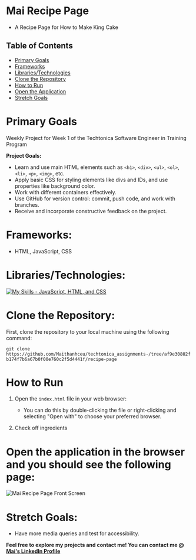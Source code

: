 # Mai Recipe Page 

- A Recipe Page for How to Make King Cake 

## Table of Contents
- [Primary Goals](#primary-goals)
- [Frameworks](#frameworks)
- [Libraries/Technologies](#librariestechnologies)
- [Clone the Repository](#clone-the-repository)
- [How to Run](#how-to-run)
- [Open the Application](#open-the-application)
- [Stretch Goals](#stretch-goals)

# Primary Goals
Weekly Project for Week 1 of the Techtonica Software Engineer in Training Program

**Project Goals:**
- Learn and use main HTML elements such as `<h1>`, `<div>`, `<ul>`, `<ol>`, `<li>`, `<p>`, `<img>`, etc.
- Apply basic CSS for styling elements like divs and IDs, and use properties like background color.
- Work with different containers effectively.
- Use GitHub for version control: commit, push code, and work with branches.
- Receive and incorporate constructive feedback on the project.

# Frameworks: 
- HTML, JavaScript, CSS

# Libraries/Technologies: 
[![My Skills - JavaScript, HTML, and CSS](https://skillicons.dev/icons?i=js,html,css)](https://skillicons.dev)

# Clone the Repository: 
First, clone the repository to your local machine using the following command: 

`git clone https://github.com/Maithanhceu/techtonica_assignments-/tree/af9e30802fb174f7b6a67b0f00e760c2f5d4441f/recipe-page`

# How to Run
1. Open the `index.html` file in your web browser:
   - You can do this by double-clicking the file or right-clicking and selecting "Open with" to choose your preferred browser.

2. Check off ingredients 

# Open the application in the browser and you should see the following  page: 
![Mai Recipe Page Front Screen](https://i.giphy.com/media/v1.Y2lkPTc5MGI3NjExODNyd2s4dXo5d2xndmlhcm5zdWdqenM2ZDRqZGtyYjBhb3NrZDB1YiZlcD12MV9pbnRlcm5hbF9naWZfYnlfaWQmY3Q9Zw/um5Xeloqpkf2btTL6I/giphy.gif)


# Stretch Goals: 
- Have more media queries and test for accessibility. 

**Feel free to explore my projects and contact me! You can contact me @ [Mai's LinkedIn Profile](https://www.linkedin.com/in/mai-th2024/)**
